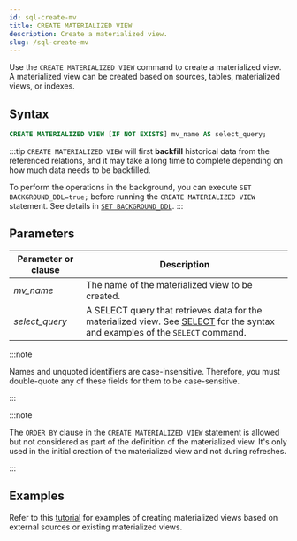 ```yaml
---
id: sql-create-mv
title: CREATE MATERIALIZED VIEW
description: Create a materialized view.
slug: /sql-create-mv
---
```

<head>
  <link rel="canonical" href="https://docs.risingwave.com/docs/current/sql-create-mv/" />
</head>

Use the `CREATE MATERIALIZED VIEW` command to create a materialized view. A materialized view can be created based on sources, tables, materialized views, or indexes.

## Syntax

```sql
CREATE MATERIALIZED VIEW [IF NOT EXISTS] mv_name AS select_query;
```

:::tip
`CREATE MATERIALIZED VIEW` will first **backfill** historical data from the referenced relations, and it may take a long time to complete depending on how much data needs to be backfilled.

To perform the operations in the background, you can execute `SET BACKGROUND_DDL=true;` before running the `CREATE MATERIALIZED VIEW` statement. See details in [`SET BACKGROUND_DDL`](/sql/commands/sql-set-background-ddl.md).
:::

## Parameters

|Parameter or clause        | Description           |
|---------------------------|-----------------------|
|*mv_name*                       |The name of the materialized view to be created.|
|*select_query*             |A SELECT query that retrieves data for the materialized view. See [SELECT](sql-select.md) for the syntax and examples of the `SELECT` command.|

:::note

Names and unquoted identifiers are case-insensitive. Therefore, you must double-quote any of these fields for them to be case-sensitive.

:::

:::note

The `ORDER BY` clause in the `CREATE MATERIALIZED VIEW` statement is allowed but not considered as part of the definition of the materialized view. It's only used in the initial creation of the materialized view and not during refreshes.

:::

## Examples
Refer to this [tutorial](/tutorials/server-performance-anomaly-detection.md) for examples of creating materialized views based on external sources or existing materialized views.


